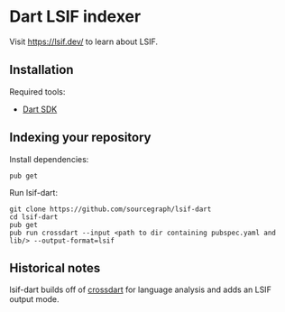 # Dart LSIF indexer

Visit https://lsif.dev/ to learn about LSIF.

## Installation

Required tools:

- [Dart SDK](https://dart.dev/get-dart)

## Indexing your repository

Install dependencies:

```
pub get
```

Run lsif-dart:

```
git clone https://github.com/sourcegraph/lsif-dart
cd lsif-dart
pub get
pub run crossdart --input <path to dir containing pubspec.yaml and lib/> --output-format=lsif
```

## Historical notes

lsif-dart builds off of [crossdart](https://github.com/astashov/crossdart) for language analysis and adds an LSIF output mode.
